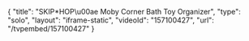 {
    "title": "SKIP*HOP\u00ae Moby Corner Bath Toy Organizer",
    "type": "solo",
    "layout": "iframe-static",
    "videoId": "157100427",
    "url": "\/tvpembed\/157100427"
}